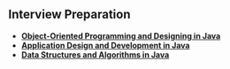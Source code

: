## Interview Preparation
- **[Object-Oriented Programming and Designing in Java](https://github.com/kvinay7/interview-preparation/blob/main/Java.md)**
- **[Application Design and Development in Java](https://github.com/kvinay7/interview-preparation/blob/main/DEV.md)**
- **[Data Structures and Algorithms in Java](https://github.com/kvinay7/interview-preparation/blob/main/DSA.md)**
